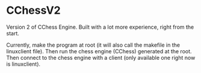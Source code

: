 # CChessV2
Version 2 of CChess Engine. Built with a lot more experience, right from the start.

Currently, make the program at root (it will also call the makefile in the linuxclient file).
Then run the chess engine (CChess) generated at the root.
Then connect to the chess engine with a client (only available one right now is linuxclient).
